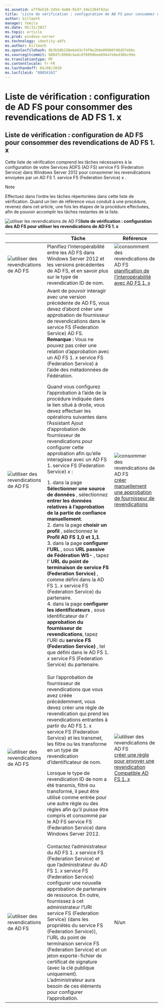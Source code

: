 ```yaml
---
ms.assetid: e7f9e518-2d5d-4a0d-9147-34e1304f42ac
title: 'Liste de vérification : configuration de AD FS pour consommer des revendications de AD FS 1. x'
author: billmath
manager: femila
ms.date: 05/31/2017
ms.topic: article
ms.prod: windows-server
ms.technology: identity-adfs
ms.author: billmath
ms.openlocfilehash: 0b3b58b158e6443cf4f0e2b9e09960f46d57ebbc
ms.sourcegitcommit: b00d7c8968c4adc8f699dbee694afe6ed36bc9de
ms.translationtype: MT
ms.contentlocale: fr-FR
ms.lasthandoff: 04/08/2020
ms.locfileid: "80854162"
---
```

# <a name="checklist-configuring-ad-fs--to-consume-claims-from-ad-fs-1x"></a>Liste de vérification : configuration de AD FS pour consommer des revendications de AD FS 1. x

  
## <a name="checklist-configuring-ad-fs-to-consume-claims-from-adfs1x"></a>Liste de vérification : configuration de AD FS pour consommer des revendications de AD FS 1. x  
Cette liste de vérification comprend les tâches nécessaires à la configuration de votre Services ADFS \(AD FS\) service FS (Federation Service) dans Windows Server 2012 pour consommer les revendications envoyées par un AD FS 1. service FS (Federation Service) *x* .  
  
> [!NOTE]  
> Effectuez dans l’ordre les tâches répertoriées dans cette liste de vérification. Quand un lien de référence vous conduit à une procédure, revenez dans cet article, une fois les étapes de la procédure effectuées, afin de pouvoir accomplir les tâches restantes de la liste.  
  
![utiliser les revendications de AD FS](media/2b05dce3-938f-4168-9b8f-1f4398cbdb9b.gif)**liste de vérification : configuration des AD FS pour utiliser les revendications de AD FS 1. x**  
  
||Tâche|Référence|  
|-|--------|-------------|  
|![utiliser des revendications de AD FS](media/icon_checkboxo.gif)|Planifiez l’interopérabilité entre les AD FS dans Windows Server 2012 et les versions précédentes de AD FS, et en savoir plus sur le type de revendication ID de nom.|![consomment des revendications de AD FS](media/faa393df-4856-4431-9eda-4f4e5be72a90.gif)[planification de l’interopérabilité avec AD FS 1. x](https://technet.microsoft.com/library/ff678040.aspx)|  
|![utiliser des revendications de AD FS](media/icon_checkboxo.gif)|Avant de pouvoir interagir avec une version précédente de AD FS, vous devez d’abord créer une approbation de fournisseur de revendications dans le service FS (Federation Service) AD FS. **Remarque :** Vous ne pouvez pas créer une relation d’approbation avec un AD FS 1. *x* service FS (Federation Service) à l’aide des métadonnées de Fédération.<p>Quand vous configurez l’approbation à l’aide de la procédure indiquée dans le lien situé à droite, vous devez effectuer les opérations suivantes dans l’Assistant Ajout d’approbation de fournisseur de revendications pour configurer cette approbation afin qu’elle interagisse avec un AD FS 1. service FS (Federation Service) *x* :<p>1. dans la page **Sélectionner une source de données** , sélectionnez **entrer les données relatives à l’approbation de la partie de confiance manuellement**.<br />2. dans la page **choisir un profil** , sélectionnez le **Profil AD FS 1,0 et 1,1**.<br />3. dans la page **configurer l’URL** , sous **URL passive de Fédération WS\-** , tapez l' **URL du point de terminaison de service FS (Federation Service)** , comme défini dans la AD FS 1. *x* service FS (Federation Service) du partenaire.<br />4. dans la page **configurer les identificateurs** , sous identificateur de l' **approbation du fournisseur de revendications**, tapez l’URI du **service FS (Federation Service)** , tel que défini dans le AD FS 1. *x* service FS (Federation Service) du partenaire.|![consommer des revendications de AD FS](media/faa393df-4856-4431-9eda-4f4e5be72a90.gif)[créer manuellement une approbation de fournisseur de revendications](../../ad-fs/operations/Create-a-Claims-Provider-Trust.md)|  
|![utiliser des revendications de AD FS](media/icon_checkboxo.gif)|Sur l’approbation de fournisseur de revendications que vous avez créée précédemment, vous devez créer une règle de revendication qui prend les revendications entrantes à partir du AD FS 1. x service FS (Federation Service) et les transmet, les filtre ou les transforme en un type de revendication d’identificateur de nom.<p>Lorsque le type de revendication ID de nom a été transmis, filtré ou transformé, il peut être utilisé comme entrée pour une autre règle ou des règles afin qu’il puisse être compris et consommé par le AD FS service FS (Federation Service) dans Windows Server 2012.|![utiliser des revendications de AD FS](media/faa393df-4856-4431-9eda-4f4e5be72a90.gif)[créer une règle pour envoyer une revendication Compatible AD FS 1. x](../../ad-fs/operations/Create-a-Rule-to-Send-an-AD-FS-1x-Compatible-Claim.md)|  
|![utiliser des revendications de AD FS](media/icon_checkboxo.gif)|Contactez l’administrateur du AD FS 1. *x* service FS (Federation Service) et que l’administrateur du AD FS 1. *x* service FS (Federation Service) configurer une nouvelle approbation de partenaire de ressource. En outre, fournissez à cet administrateur l’URI service FS (Federation Service) \(dans les propriétés du service FS (Federation Service)\), l’URL du point de terminaison service FS (Federation Service) et un jeton exporté\-fichier de certificat de signature \(avec la clé publique uniquement\). L’administrateur aura besoin de ces éléments pour configurer l’approbation.|N\/un|  
  

